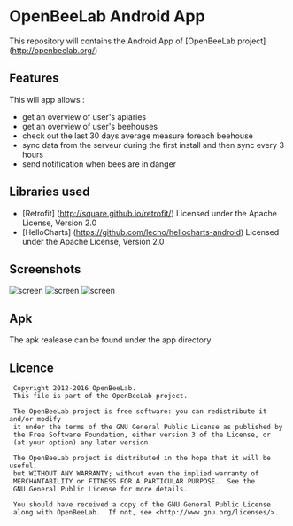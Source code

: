 # OpenBeeLab Android App

This repository will contains the Android App of [OpenBeeLab project] (http://openbeelab.org/)

## Features

This will app allows : 
- get an overview of user's apiaries
- get an overview of user's beehouses
- check out the last 30 days average measure foreach beehouse
- sync data from the serveur during the first install and then sync every 3 hours
- send notification when bees are in danger


## Libraries used

* [Retrofit] (http://square.github.io/retrofit/) 
	Licensed under the Apache License, Version 2.0 
* [HelloCharts] (https://github.com/lecho/hellocharts-android) 
	Licensed under the Apache License, Version 2.0 
	
## Screenshots
![screen](../master/screenshot/Screenshot_2015-12-16-23-16-09_ipadair2_spacegrey_portrait.png "apiaries overview")
![screen](../master/screenshot/Screenshot_2015-12-16-23-17-05_ipadair2_spacegrey_portrait.png "beehouse overview")
![screen](../master/screenshot/Screenshot_2015-12-16-23-18-10_ipadair2_spacegrey_portrait.png "weight per week overthe last 30 days")

## Apk
The apk realease can be found under the app directory
	
## Licence

	 Copyright 2012-2016 OpenBeeLab.
	 This file is part of the OpenBeeLab project.

	 The OpenBeeLab project is free software: you can redistribute it and/or modify
	 it under the terms of the GNU General Public License as published by
	 the Free Software Foundation, either version 3 of the License, or
	 (at your option) any later version.

	 The OpenBeeLab project is distributed in the hope that it will be useful,
	 but WITHOUT ANY WARRANTY; without even the implied warranty of
	 MERCHANTABILITY or FITNESS FOR A PARTICULAR PURPOSE.  See the
	 GNU General Public License for more details.

	 You should have received a copy of the GNU General Public License
	 along with OpenBeeLab.  If not, see <http://www.gnu.org/licenses/>.

